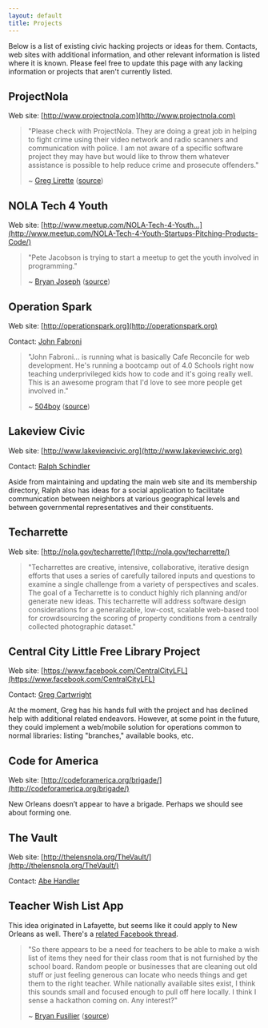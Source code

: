 ```yaml
---
layout: default
title: Projects
---
```


Below is a list of existing civic hacking projects or ideas for them. Contacts, web sites with additional information, and other relevant information is listed where it is known. Please feel free to update this page with any lacking information or projects that aren't currently listed.

## ProjectNola

Web site: [http://www.projectnola.com](http://www.projectnola.com)

> "Please check with ProjectNola. They are doing a great job in helping to fight crime using their video network and radio scanners and communication with police. I am not aware of a specific software project they may have but would like to throw them whatever assistance is possible to help reduce crime and prosecute offenders."
>
> ~ [Greg Lirette](https://www.facebook.com/greglir?fref=ufi) ([source](https://www.facebook.com/groups/nolatech/permalink/688800001175528/?comment_id=689718451083683&offset=0&total_comments=15))

## NOLA Tech 4 Youth

Web site: [http://www.meetup.com/NOLA-Tech-4-Youth...](http://www.meetup.com/NOLA-Tech-4-Youth-Startups-Pitching-Products-Code/)

> "Pete Jacobson is trying to start a meetup to get the youth involved in programming."
>
> ~ [Bryan Joseph](https://www.facebook.com/bryanjos) ([source](https://www.facebook.com/groups/nolatech/permalink/688800001175528/?comment_id=689718964416965&offset=0&total_comments=15))

## Operation Spark

Web site: [http://operationspark.org](http://operationspark.org)

Contact: [John Fabroni](https://twitter.com/OperationSpark)

> "John Fabroni... is running what is basically Cafe Reconcile for web development. He's running a bootcamp out of 4.0 Schools right now teaching underprivileged kids how to code and it's going really well. This is an awesome program that I'd love to see more people get involved in."
>
> ~ [504boy](http://www.reddit.com/user/504boy) ([source](http://www.reddit.com/r/NewOrleans/comments/2c1zk8/operation_spark_is_teaching_underpriveleged_new/))

## Lakeview Civic

Web site: [http://www.lakeviewcivic.org](http://www.lakeviewcivic.org)

Contact: [Ralph Schindler](mailto:ralph.schindler@lakeviewcivic.org)

Aside from maintaining and updating the main web site and its membership directory, Ralph also has ideas for a social application to facilitate communication between neighbors at various geographical levels and between governmental representatives and their constituents.

## Techarrette

Web site: [http://nola.gov/techarrette/](http://nola.gov/techarrette/)

> "Techarrettes are creative, intensive, collaborative, iterative design efforts that uses a series of carefully tailored inputs and questions to examine a single challenge from a variety of perspectives and scales. The goal of a Techarrette is to conduct highly rich planning and/or generate new ideas. This techarrette will address software design considerations for a generalizable, low-cost, scalable web-based tool for crowdsourcing the scoring of property conditions from a centrally collected photographic dataset."

## Central City Little Free Library Project

Web site: [https://www.facebook.com/CentralCityLFL](https://www.facebook.com/CentralCityLFL)

Contact: [Greg Cartwright](https://www.facebook.com/greg.cartwright.5)

At the moment, Greg has his hands full with the project and has declined help with additional related endeavors. However, at some point in the future, they could implement a web/mobile solution for operations common to normal libraries: listing "branches," available books, etc.

## Code for America

Web site: [http://codeforamerica.org/brigade/](http://codeforamerica.org/brigade/)

New Orleans doesn’t appear to have a brigade. Perhaps we should see about forming one.

## The Vault

Web site: [http://thelensnola.org/TheVault/](http://thelensnola.org/TheVault/)

Contact: [Abe Handler](https://www.facebook.com/abe.handler)

## Teacher Wish List App

This idea originated in Lafayette, but seems like it could apply to New Orleans as well. There's a [related Facebook thread](https://www.facebook.com/groups/nolatech/permalink/692765484112313/).

> "So there appears to be a need for teachers to be able to make a wish list of items they need for their class room that is not furnished by the school board. Random people or businesses that are cleaning out old stuff or just feeling generous can locate who needs things and get them to the right teacher. While nationally available sites exist, I think this sounds small and focused enough to pull off here locally. I think I sense a hackathon coming on. Any interest?"
>
> ~ [Bryan Fusilier](https://www.facebook.com/bryanfuselier) ([source](https://www.facebook.com/groups/lftdevnet/permalink/644423498997881/))
